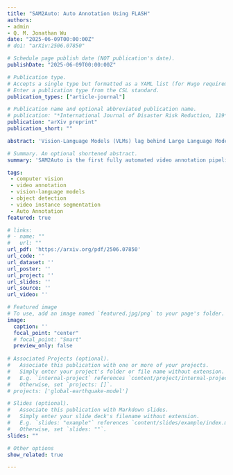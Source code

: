 ```yaml
---
title: "SAM2Auto: Auto Annotation Using FLASH"
authors:
- admin
- Q. M. Jonathan Wu
date: "2025-06-09T00:00:00Z"
# doi: "arXiv:2506.07850"

# Schedule page publish date (NOT publication's date).
publishDate: "2025-06-09T00:00:00Z"

# Publication type.
# Accepts a single type but formatted as a YAML list (for Hugo requirements).
# Enter a publication type from the CSL standard.
publication_types: ["article-journal"]

# Publication name and optional abbreviated publication name.
# publication: "*International Journal of Disaster Risk Reduction, 119*"
publication: "arXiv preprint"
publication_short: ""

abstract: 'Vision-Language Models (VLMs) lag behind Large Language Models due to the scarcity of annotated datasets, as creating paired visual-textual annotations is labor-intensive and expensive. To address this bottleneck, we introduce SAM2Auto, the first fully automated annotation pipeline for video datasets requiring no human intervention or dataset-specific training. Our approach consists of two key components: SMART-OD, a robust object detection system that combines automatic mask generation with open-world object detection capabilities, and FLASH (Frame-Level Annotation and Segmentation Handler), a multi-object real-time video instance segmentation (VIS) that maintains consistent object identification across video frames even with intermittent detection gaps. Unlike existing open-world detection methods that require frame-specific hyperparameter tuning and suffer from numerous false positives, our system employs statistical approaches to minimize detection errors while ensuring consistent object tracking throughout entire video sequences. Extensive experimental validation demonstrates that SAM2Auto achieves comparable accuracy to manual annotation while dramatically reducing annotation time and eliminating labor costs. The system successfully handles diverse datasets without requiring retraining or extensive parameter adjustments, making it a practical solution for large-scale dataset creation. Our work establishes a new baseline for automated video annotation and provides a pathway for accelerating VLM development by addressing the fundamental dataset bottleneck that has constrained progress in vision-language understanding.'

# Summary. An optional shortened abstract.
summary: 'SAM2Auto is the first fully automated video annotation pipeline that creates visual-textual datasets without human intervention. It combines robust object detection (SMART-OD) with consistent video tracking (FLASH) to generate annotations as accurately as manual methods but faster and cheaper, addressing the dataset scarcity that limits Vision-Language Model development.'

tags:
 - computer vision
 - video annotation
 - vision-language models
 - object detection
 - video instance segmentation
 - Auto Annotation
featured: true

# links:
# - name: ""
#   url: ""
url_pdf: 'https://arxiv.org/pdf/2506.07850'
url_code: ''
url_dataset: ''
url_poster: ''
url_project: ''
url_slides: ''
url_source: ''
url_video: ''

# Featured image
# To use, add an image named `featured.jpg/png` to your page's folder. 
image:
  caption: ''
  focal_point: "center"
  # focal_point: "Smart"
  preview_only: false
  
# Associated Projects (optional).
#   Associate this publication with one or more of your projects.
#   Simply enter your project's folder or file name without extension.
#   E.g. `internal-project` references `content/project/internal-project/index.md`.
#   Otherwise, set `projects: []`.
# projects: ['global-earthquake-model']

# Slides (optional).
#   Associate this publication with Markdown slides.
#   Simply enter your slide deck's filename without extension.
#   E.g. `slides: "example"` references `content/slides/example/index.md`.
#   Otherwise, set `slides: ""`.
slides: ""

# Other options
show_related: true

---
```

<!-- ### Example figure
![An example of detailed annotation in an image](publication/journal-article/2025_SAM2Auto_Fig1.png "") -->
